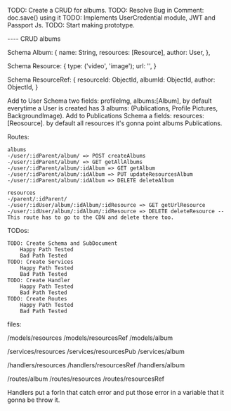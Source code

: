 TODO: Create a CRUD for albums.
TODO: Resolve Bug in Comment: doc.save() using it
TODO: Implements UserCredential module, JWT and Passport Js.
TODO: Start making prototype.

---- CRUD albums

Schema Album: {
    name: String,
    resources: [Resource],
    author: User,
},

Schema Resource: {
    type: ('video', 'image');
    url: '',
}

Schema ResourceRef: {
    resourceId: ObjectId,
    albumId: ObjectId,
    author: ObjectId,
    }

Add to User Schema two fields: profileImg, albums:[Album], by default everytime a User is created has 3 albums: (Publications, Profile Pictures, BackgroundImage).
Add to Publications Schema a fields: resources: [Reosource]. by default all resources it's gonna point albums Publications.

Routes:

    albums
    -/user/:idParent/album/ => POST createAlbums
    -/user/:idParent/album/ => GET getAllAlbums
    -/user/:idParent/album/:idAlbum => GET getAlbum
    -/user/:idParent/album/:idAlbum => PUT updateResourcesAlbum
    -/user/:idParent/album/:idAlbum => DELETE deleteAlbum

    resources
    -/parent/:idParent/
    -/user/:idUser/album/:idAlbum/:idResource => GET getUrlResource
    -/user/:idUser/album/:idAlbum/:idResource => DELETE deleteResource -- This route has to go to the CDN and delete there too.

TODos:

    TODO: Create Schema and SubDocument 
        Happy Path Tested
        Bad Path Tested
    TODO: Create Services 
        Happy Path Tested
        Bad Path Tested
    TODO: Create Handler
        Happy Path Tested
        Bad Path Tested
    TODO: Create Routes
        Happy Path Tested
        Bad Path Tested

files:

/models/resources
/models/resourcesRef
/models/album

/services/resources
/services/resourcesPub
/services/album

/handlers/resources
/handlers/resourcesRef
/handlers/album

/routes/album
/routes/resources
/routes/resourcesRef


Handlers put a forIn that catch error and put those error in a variable that it gonna be throw it.